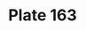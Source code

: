 ---
pid: '163'
an: '8'
title: Plate 163
rev_year: 
_date: 
caption: Intérieur d'Appartement.
translation: Apartment Interior.
student: Jodi Mikesell
keywords: 
permalink: /plates/163
layout: plate-page
---